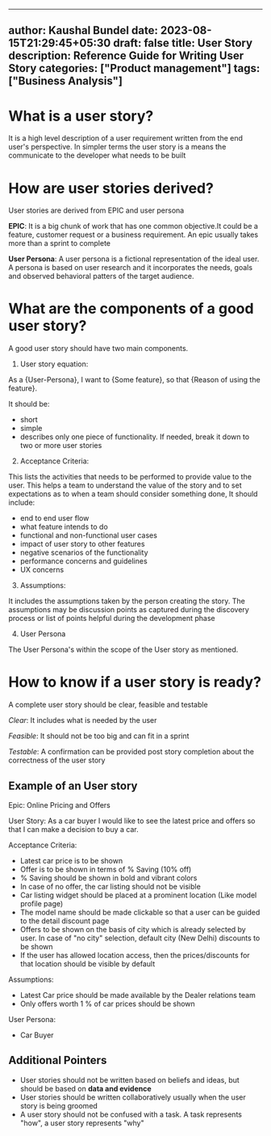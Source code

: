  ---
author: Kaushal Bundel
date: 2023-08-15T21:29:45+05:30
draft: false
title: User Story
description: Reference Guide for Writing User Story
categories: ["Product management"]
tags: ["Business Analysis"]
---
# What is a user story?

It is a high level description of a user requirement written from the end user's perspective. In simpler terms the user story is a means the communicate to the developer what needs to be built

# How are user stories derived?

User stories are derived from EPIC and user persona

**EPIC**: It is a big chunk of work that has one common objective.It could be a feature, customer request or a business requirement. An epic usually takes more than a sprint to complete

**User Persona**: A user persona is a fictional representation of the ideal user. A persona is based on user research and it incorporates the needs, goals and observed behavioral patters of the target audience.

# What are the components of a good user story?

A good user story should have two main components.

1. User story equation:

As a {User-Persona}, I want to {Some feature}, so that {Reason of using the feature}.

It should be:
- short
- simple
- describes only one piece of functionality. If needed, break it down to two or more user stories

2. Acceptance Criteria:

This lists the activities that needs to be performed to provide value to the user.  This helps a team to understand the value of the story and to set expectations as to when a team should consider something done, 
It should include:
- end to end user flow
- what feature intends to do
- functional and non-functional user cases
- impact of user story to other features
- negative scenarios of the functionality
- performance concerns and guidelines
- UX concerns

3. Assumptions:

It includes the assumptions taken by the person creating the story. The assumptions may be discussion points as captured during the discovery process or list of points helpful during the development phase

4. User Persona

The User Persona's within the scope of the User story as mentioned.

# How to know if a user story is ready?

A complete user story should be clear, feasible and testable 

*Clear*: It includes what is needed by the user

*Feasible*: It should not be too big and can fit in a sprint

*Testable*: A confirmation can be provided post story completion about the correctness of the user story

## Example of an User story

Epic: Online Pricing and Offers 

User Story: As a car buyer I would like to see the latest price and offers so that I can make a decision to buy a car.

Acceptance Criteria:

- Latest car price is to be shown
- Offer is to be shown in terms of % Saving (10% off)
- % Saving should be shown in bold and vibrant colors
- In case of no offer, the car listing should not be visible
- Car listing widget should be placed at a prominent location (Like model profile page)
- The model name should be made clickable so that a user can be guided to the detail discount page
- Offers to be shown on the basis of city which is already selected by user. In case of "no city" selection, default city (New Delhi) discounts to be shown
- If the user has allowed location access, then the prices/discounts for that location should be visible by default 

Assumptions:

- Latest Car price should be made available by the Dealer relations team
- Only offers worth 1 % of car prices should be shown

User Persona:

- Car Buyer

## Additional Pointers

- User stories should not be written based on beliefs and ideas, but should be based on **data and evidence**
- User stories should be written collaboratively usually when the user story is being groomed
- A user story should not be confused with a task. A task represents "how", a user story represents "why"

